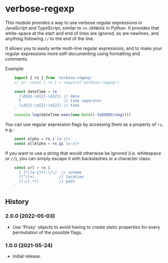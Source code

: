 # verbose-regexp

This module provides a way to use verbose regular expressions in
JavaScript and TypeScript, similar to `re.VERBOSE` in Python. It
provides that white-space at the start and end of lines are ignored,
as are newlines, and anything following `//` to the end of the line.

It allows you to easily write multi-line regular expressions, and to
make your regular expressions more self-documenting using formatting
and comments.

Example:

```javascript
    import { rx } from 'verbose-regexp'
    // or: const { rx } = require('verbose-regexp')

    const dateTime = rx`
      (\d{4}-\d{2}-\d{2}) // date
      T                   // time separator
      (\d{2}:\d{2}:\d{2}) // time
    `
    console.log(dateTime.exec(new Date().toISOString()))
```

You can use regular expression flags by accessing them as a property of `rx`,
e.g.:

```javascript
    const alpha = rx.i`[a-z]+`
    const allAlpha = rx.gi`[a-z]+`
```

If you want to use a string that would otherwise be ignored (i.e. whitespace
or `//`), you can simply escape it with backslashes or a character class:

```javascript
    const url = rx.i`
      [ ]*([a-z]+):\/\/  // scheme
      ([^/]+)           // location
      (?:/(.*))         // path
    `
```

## History

### 2.0.0 (2022-05-03)

  * Use 'Proxy' objects to avoid having to create static properties for
    every permutation of the possible flags.

### 1.0.0 (2021-05-24)

  * Initial release.
